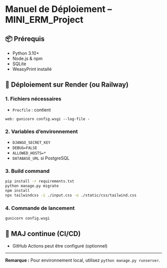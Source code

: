 # Manuel de Déploiement – MINI_ERM_Project

## 📦 Prérequis
- Python 3.10+
- Node.js & npm
-  SQLite
- WeasyPrint installé

## 🚀 Déploiement sur Render (ou Railway)

### 1. Fichiers nécessaires
- `Procfile` : contient
```
web: gunicorn config.wsgi --log-file -
```

### 2. Variables d’environnement
- `DJANGO_SECRET_KEY`
- `DEBUG=FALSE`
- `ALLOWED_HOSTS=*`
- `DATABASE_URL` si PostgreSQL

### 3. Build command
```bash
pip install -r requirements.txt
python manage.py migrate
npm install
npx tailwindcss -i ./input.css -o ./static/css/tailwind.css
```

### 4. Commande de lancement
```bash
gunicorn config.wsgi
```

## 🔁 MAJ continue (CI/CD)
- GitHub Actions peut être configuré (optionnel)

---

**Remarque :** Pour environnement local, utilisez `python manage.py runserver`.